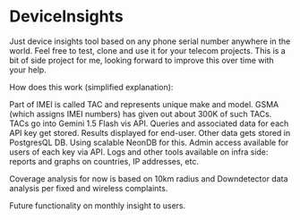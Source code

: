 # DeviceInsights
Just device insights tool based on any phone serial number anywhere in the world.
Feel free to test, clone and use it for your telecom projects.
This is a bit of side project for me, looking forward to improve this over time with your help.

How does this work (simplified explanation):

Part of IMEI is called TAC and represents unique make and model. GSMA (which assigns IMEI numbers) has given out about 300K of such TACs.
TACs go into Gemini 1.5 Flash vis API. Queries and associated data for each API key get stored. Results displayed for end-user.
Other data gets stored in PostgresQL DB. Using scalable NeonDB for this. Admin access available for users of each key via API.
Logs and other tools available on infra side: reports and graphs on countries, IP addresses, etc.

Coverage analysis for now is based on 10km radius and Downdetector data analysis per fixed and wireless complaints.

Future functionality on monthly insight to users.
